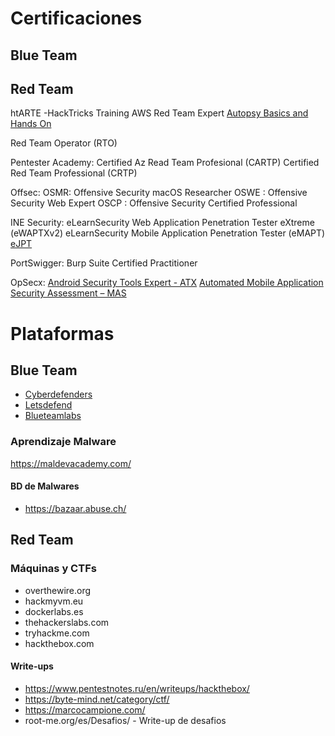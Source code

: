 
# Certificaciones
## Blue Team


## Red Team
htARTE -HackTricks Training AWS Red Team Expert
[Autopsy Basics and Hands On](https://training.sleuthkitlabs.com/courses/autopsy-basics-8-hours)

Red Team Operator (RTO)

Pentester Academy:
  Certified Az Read Team Profesional (CARTP)
  Certified Red Team Professional (CRTP)


Offsec:
  OSMR: Offensive Security macOS Researcher
  OSWE : Offensive Security Web Expert
  OSCP : Offensive Security Certified Professional

INE Security:
  eLearnSecurity Web Application Penetration Tester eXtreme (eWAPTXv2)
  eLearnSecurity Mobile Application Penetration Tester (eMAPT)
  [eJPT](https://my.ine.com/CyberSecurity/learning-paths/61f88d91-79ff-4d8f-af68-873883dbbd8c/penetration-testing-student-v2)
  
PortSwigger:
  Burp Suite Certified Practitioner
  
OpSecx:
  [Android Security Tools Expert - ATX](https://opsecx.com/index.php/product/mobile-security-bundle/)
  [Automated Mobile Application Security Assessment – MAS](https://opsecx.com/index.php/product/mobile-security-bundle/)
  

  
# Plataformas

## Blue Team

- [Cyberdefenders](https://cyberdefenders.org/)
- [Letsdefend](https://letsdefend.io/)
- [Blueteamlabs](https://blueteamlabs.online/)

### Aprendizaje Malware
https://maldevacademy.com/
#### BD de Malwares
- https://bazaar.abuse.ch/

## Red Team

### Máquinas y CTFs

- overthewire.org
- hackmyvm.eu
- dockerlabs.es
- thehackerslabs.com
- tryhackme.com
- hackthebox.com
#### Write-ups

- https://www.pentestnotes.ru/en/writeups/hackthebox/
- https://byte-mind.net/category/ctf/
- https://marcocampione.com/
- root-me.org/es/Desafios/ - Write-up de desafios 